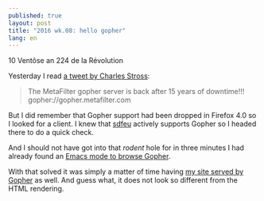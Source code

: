 ```yaml
---
published: true
layout: post
title: "2016 wk.08: hello gopher"
lang: en
---
```


10 Ventôse an 224 de la Révolution

Yesterday I read [a tweet by Charles Stross][tweet]:

> The MetaFilter gopher server is back after 15 years of downtime!!!
> gopher://gopher.metafilter.com

But I did remember that Gopher support had been dropped in Firefox 4.0
so I looked for a client. I knew that [sdfeu][] actively supports
Gopher so I headed there to do a quick check.

And I should not have got into that *rodent* hole for in three minutes
I had already found an [Emacs mode to browse Gopher][gopher.el].

With that solved it was simply a matter of time having
[my site served by Gopher][itorres.net:70] as well. And guess what, it
does not look so different from the HTML rendering.

[mu4e]: 2016/02/18/mu4e/
[tweet]: https://twitter.com/cstross/status/703330852844007425
[sdfeu]: https://sdfeu.org/w/faq:gopher
[gopher.el]: https://github.com/ardekantur/gopher.el
[itorres.net:70]: http://itorres.net:70/notes/

